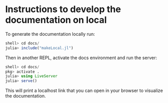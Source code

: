 # Instructions to develop the documentation on local

To generate the documentation locally run:
```julia
shell> cd docs/
julia> include("makeLocal.jl")
```

Then in another REPL, activate the docs environment and run the server:
```julia
shell> cd docs/
pkg> activate .
julia> using LiveServer
julia> serve()
```

This will print a localhost link that you can open in your browser to visualize the documentation.